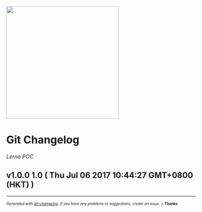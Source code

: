 <img width="300px" src="https://github.com/raymondsze/lerna-poc.git" />

# Git Changelog

_Lerna POC_

## v1.0.0 1.0 ( Thu Jul 06 2017 10:44:27 GMT+0800 (HKT) )



---
<sub><sup>*Generated with [git-changelog](https://github.com/rafinskipg/git-changelog). If you have any problems or suggestions, create an issue.* :) **Thanks** </sub></sup>
